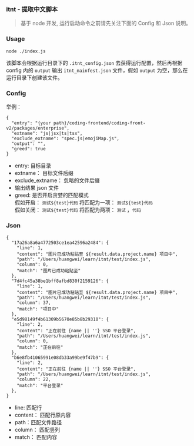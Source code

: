 ### itnt - 提取中文脚本 
> 基于 node 开发, 运行启动命令之前请先关注下面的 Config 和 Json 说明。  

### Usage

````
node ./index.js
````

该脚本会根据运行目录下的 ``.itnt_config.json`` 去获得运行配置，然后再根据 config 内的 ``output`` 输出 ``itnt_mainfest.json``
文件，假如 ``output`` 为空，那么在运行目录下创建该文件。

### Config
举例：
````
{
  "entry": "{your path}/coding-frontend/coding-front-v2/packages/enterprise",
  "extname": "js|jsx|ts|tsx",
  "exclude_extname": "spec.js|emojiMap.js",
  "output": "",
  "greed": true
}
````
- entry: 目标目录
- extname： 目标文件后缀
- exclude_extname： 忽略的文件后缀
- 输出结果 json 文件
- greed: 是否开启贪婪的匹配模式  
假如开启：
```` 测试${test}代码 ```` 将匹配为一项： ```` 测试${test}代码 ````   
假如关闭：
```` 测试${test}代码 ```` 将匹配为两项： ```` 测试 ```` ，````代码 ```` 

### Json
```angular2html
{
  "17a26a8a6a4772503ce1ea42596a2484": {
    "line": 1,
    "content": "图片已成功粘贴至 ${result.data.project.name} 项目中",
    "path": "/Users/huangwei/learn/itnt/test/index.js",
    "column": 0,
    "match": "图片已成功粘贴至"
  },
  "7d4fc45a38be1bff8afbd830f2159126": {
    "line": 1,
    "content": "图片已成功粘贴至 ${result.data.project.name} 项目中",
    "path": "/Users/huangwei/learn/itnt/test/index.js",
    "column": 37,
    "match": "项目中"
  },
  "e5d98149f4b61309b5670e85b8b29310": {
    "line": 2,
    "content": "正在前往 {name || ''} SSO 平台登录",
    "path": "/Users/huangwei/learn/itnt/test/index.js",
    "column": 0,
    "match": "正在前往"
  },
  "b6e8fb41065991e08db33a99be9f47b9": {
    "line": 2,
    "content": "正在前往 {name || ''} SSO 平台登录",
    "path": "/Users/huangwei/learn/itnt/test/index.js",
    "column": 22,
    "match": "平台登录"
  },
}
```
- line: 匹配行
- content： 匹配行原内容
- path：匹配文件路径
- column： 匹配竖列
- match： 匹配内容